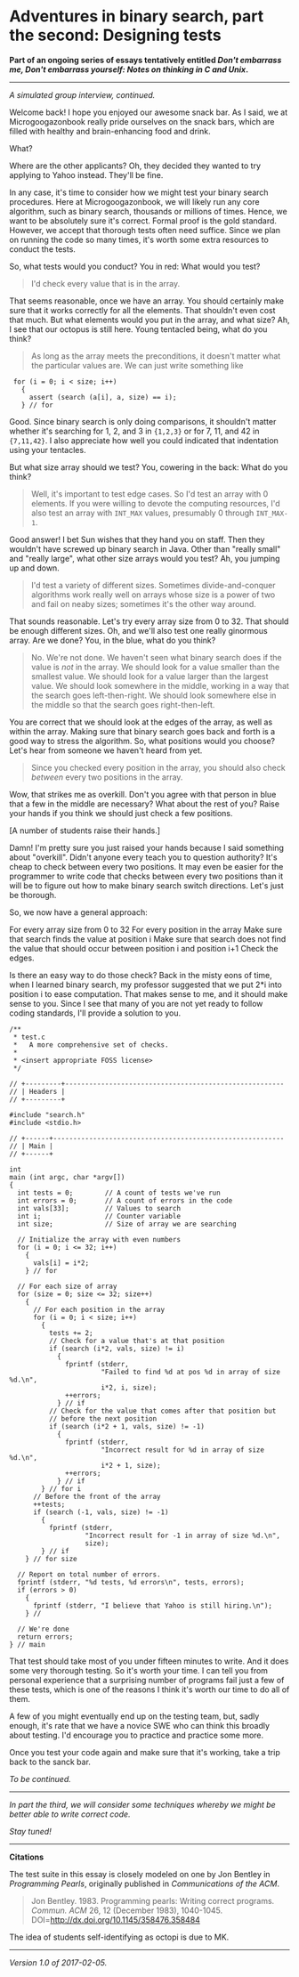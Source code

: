 Adventures in binary search, part the second: Designing tests
=============================================================

**Part of an ongoing series of essays tentatively entitled _Don't embarrass
me, Don't embarrass yourself: Notes on thinking in C and Unix_.**

---

*A simulated group interview, continued.*

Welcome back!  I hope you enjoyed our awesome snack bar.  As I said,
we at Microgoogazonbook really pride ourselves on the snack bars, which
are filled with healthy and brain-enhancing food and drink.  

What?

Where are the other applicants?  Oh, they decided they wanted to try
applying to Yahoo instead.  They'll be fine.

In any case, it's time to consider how we might test your binary search
procedures.  Here at Microgoogazonbook, we will likely run any core
algorithm, such as binary search, thousands or millions of times.  Hence,
we want to be absolutely sure it's correct.  Formal proof is the gold
standard.  However, we accept that thorough tests often need suffice.
Since we plan on running the code so many times, it's worth some extra
resources to conduct the tests.

So, what tests would you conduct?  You in red: What would you test?

> I'd check every value that is in the array.

That seems reasonable, once we have an array.  You should certainly
make sure that it works correctly for all the elements.  That shouldn't
even cost that much.  But what elements would you put in the array,
and what size?  Ah, I see that our octopus is still here.  Young
tentacled being, what do you think?

> As long as the array meets the preconditions, it doesn't matter what
  the particular values are.  We can just write something like

     for (i = 0; i < size; i++)
       {
         assert (search (a[i], a, size) == i);
       } // for

Good. Since binary search is only doing comparisons, it shouldn't matter
whether it's searching for 1, 2, and 3 in `{1,2,3}` or for 7, 11, and 42 in
`{7,11,42}`.  I also appreciate how well you could indicated that indentation
using your tentacles.  

But what size array should we test?  You, cowering in the back: What do
you think?

> Well, it's important to test edge cases.  So I'd test an array with
0 elements.  If you were willing to devote the computing resources, I'd
also test an array with `INT_MAX` values, presumably 0 through `INT_MAX-1`.

Good answer!  I bet Sun wishes that they hand you on staff.  Then they
wouldn't have screwed up binary search in Java.  Other than "really small"
and "really large", what other size arrays would you test?  Ah, you jumping
up and down.

> I'd test a variety of different sizes.  Sometimes divide-and-conquer
algorithms work really well on arrays whose size is a power of two and
fail on neaby sizes; sometimes it's the other way around.

That sounds reasonable.  Let's try every array size from 0 to 32.  That
should be enough different sizes.  Oh, and we'll also test one really
ginormous array.  Are we done?  You, in the blue, what do you think?

> No.  We're not done.  We haven't seen what binary search does if the
value is *not* in the array.  We should look for a value smaller  than
the smallest value.  We should look for a value larger than the largest
value.  We should look somewhere in the middle, working in a way that 
the search goes left-then-right.  We should look somewhere else in
the middle so that the search goes right-then-left.

You are correct that we should look at the edges of the array, as well
as within the array.  Making sure that binary search goes back and forth
is a good way to stress the algorithm.  So, what positions would you choose?
Let's hear from someone we haven't heard from yet.

> Since you checked every position in the array, you should also check
*between* every two positions in the array.

Wow, that strikes me as overkill.  Don't you agree with that person in
blue that a few in the middle are necessary?  What about the rest of you?
Raise your hands if you think we should just check a few positions.

[A number of students raise their hands.]

Damn!  I'm pretty sure you just raised your hands because I said something
about "overkill".  Didn't anyone every teach you to question authority?
It's cheap to check between every two positions.  It may even be easier
for the programmer to write code that checks between every two positions
than it will be to figure out how to make binary search switch directions.
Let's just be thorough.

So, we now have a general approach:

   For every array size from 0 to 32 
     For every position in the array
       Make sure that search finds the value at position i
       Make sure that search does not find the value that should
         occur between position i and position i+1
     Check the edges.

Is there an easy way to do those check?  Back in the misty eons of time,
when I learned binary search, my professor suggested that we 
put 2*i into position i to ease computation.  That makes sense to me,
and it should make sense to you.  Since I see that many of you are not
yet ready to follow coding standards, I'll provide a solution to you.

    /**
     * test.c
     *   A more comprehensive set of checks.
     *
     * <insert appropriate FOSS license>
     */
    
    // +---------+-------------------------------------------------------
    // | Headers |
    // +---------+
    
    #include "search.h"
    #include <stdio.h>
    
    // +------+----------------------------------------------------------
    // | Main |
    // +------+
    
    int
    main (int argc, char *argv[])
    {
      int tests = 0;        // A count of tests we've run
      int errors = 0;       // A count of errors in the code
      int vals[33];         // Values to search
      int i;                // Counter variable
      int size;             // Size of array we are searching
    
      // Initialize the array with even numbers
      for (i = 0; i <= 32; i++)
        {
          vals[i] = i*2;
        } // for
    
      // For each size of array
      for (size = 0; size <= 32; size++)
        {
          // For each position in the array
          for (i = 0; i < size; i++)
            {
              tests += 2;
              // Check for a value that's at that position
              if (search (i*2, vals, size) != i)
                {
                  fprintf (stderr, 
                           "Failed to find %d at pos %d in array of size %d.\n",
                           i*2, i, size);
                  ++errors;
                } // if
              // Check for the value that comes after that position but
              // before the next position
              if (search (i*2 + 1, vals, size) != -1) 
                {
                  fprintf (stderr,
                           "Incorrect result for %d in array of size %d.\n",
                           i*2 + 1, size);
                  ++errors;
                } // if
            } // for i
          // Before the front of the array
          ++tests;
          if (search (-1, vals, size) != -1) 
            {
              fprintf (stderr,
                       "Incorrect result for -1 in array of size %d.\n",
                       size);
            } // if
        } // for size
    
      // Report on total number of errors.
      fprintf (stderr, "%d tests, %d errors\n", tests, errors);
      if (errors > 0)
        {
          fprintf (stderr, "I believe that Yahoo is still hiring.\n");
        } //
    
      // We're done
      return errors;
    } // main

That test should take most of you under fifteen minutes to write.  And
it does some very thorough testing.  So it's worth your time.  I can tell
you from personal experience that a surprising number of programs fail just
a few of these tests, which is one of the reasons I think it's worth our
time to do all of them.

A few of you might eventually end up on the testing team, but, sadly enough,
it's rate that we have a novice SWE who can think this broadly about testing.
I'd encourage you to practice and practice some more.

Once you test your code again and make sure that it's working, take a trip
back to the sanck bar.

*To be continued.*

---

*In part the third, we will consider some techniques whereby we might be
better able to write correct code.*

*Stay tuned!*

---

**Citations**

The test suite in this essay is closely modeled on one by
Jon Bentley in _Programming Pearls_, originally published in _Communications
of the ACM_.

> Jon Bentley. 1983. Programming pearls: Writing correct
programs. _Commun. ACM_ 26, 12 (December 1983),
1040-1045. DOI=http://dx.doi.org/10.1145/358476.358484

The idea of students self-identifying as octopi is due to MK.

---

*Version 1.0 of 2017-02-05.*
